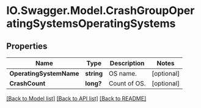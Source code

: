 # IO.Swagger.Model.CrashGroupOperatingSystemsOperatingSystems
## Properties

Name | Type | Description | Notes
------------ | ------------- | ------------- | -------------
**OperatingSystemName** | **string** | OS name. | [optional] 
**CrashCount** | **long?** | Count of OS. | [optional] 

[[Back to Model list]](../README.md#documentation-for-models) [[Back to API list]](../README.md#documentation-for-api-endpoints) [[Back to README]](../README.md)

